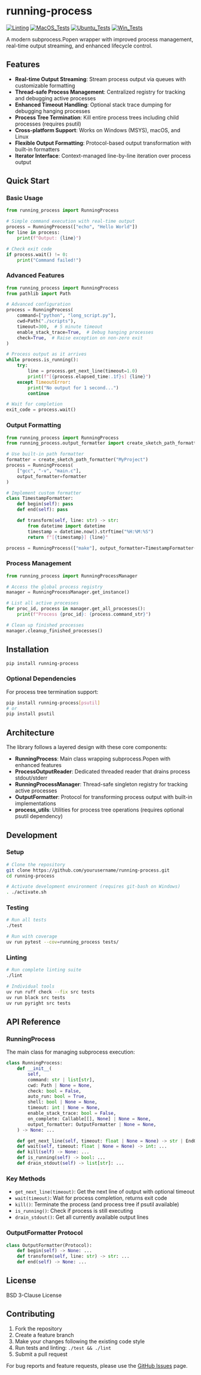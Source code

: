 # running-process

[![Linting](../../actions/workflows/lint.yml/badge.svg)](../../actions/workflows/lint.yml)
[![MacOS_Tests](../../actions/workflows/push_macos.yml/badge.svg)](../../actions/workflows/push_macos.yml)
[![Ubuntu_Tests](../../actions/workflows/push_ubuntu.yml/badge.svg)](../../actions/workflows/push_ubuntu.yml)
[![Win_Tests](../../actions/workflows/push_win.yml/badge.svg)](../../actions/workflows/push_win.yml)

A modern subprocess.Popen wrapper with improved process management, real-time output streaming, and enhanced lifecycle control.

## Features

- **Real-time Output Streaming**: Stream process output via queues with customizable formatting
- **Thread-safe Process Management**: Centralized registry for tracking and debugging active processes
- **Enhanced Timeout Handling**: Optional stack trace dumping for debugging hanging processes
- **Process Tree Termination**: Kill entire process trees including child processes (requires psutil)
- **Cross-platform Support**: Works on Windows (MSYS), macOS, and Linux
- **Flexible Output Formatting**: Protocol-based output transformation with built-in formatters
- **Iterator Interface**: Context-managed line-by-line iteration over process output

## Quick Start

### Basic Usage

```python
from running_process import RunningProcess

# Simple command execution with real-time output
process = RunningProcess(["echo", "Hello World"])
for line in process:
    print(f"Output: {line}")

# Check exit code
if process.wait() != 0:
    print("Command failed!")
```

### Advanced Features

```python
from running_process import RunningProcess
from pathlib import Path

# Advanced configuration
process = RunningProcess(
    command=["python", "long_script.py"],
    cwd=Path("./scripts"),
    timeout=300,  # 5 minute timeout
    enable_stack_trace=True,  # Debug hanging processes
    check=True,  # Raise exception on non-zero exit
)

# Process output as it arrives
while process.is_running():
    try:
        line = process.get_next_line(timeout=1.0)
        print(f"[{process.elapsed_time:.1f}s] {line}")
    except TimeoutError:
        print("No output for 1 second...")
        continue

# Wait for completion
exit_code = process.wait()
```

### Output Formatting

```python
from running_process import RunningProcess
from running_process.output_formatter import create_sketch_path_formatter

# Use built-in path formatter
formatter = create_sketch_path_formatter("MyProject")
process = RunningProcess(
    ["gcc", "-v", "main.c"],
    output_formatter=formatter
)

# Implement custom formatter
class TimestampFormatter:
    def begin(self): pass
    def end(self): pass

    def transform(self, line: str) -> str:
        from datetime import datetime
        timestamp = datetime.now().strftime("%H:%M:%S")
        return f"[{timestamp}] {line}"

process = RunningProcess(["make"], output_formatter=TimestampFormatter())
```

### Process Management

```python
from running_process import RunningProcessManager

# Access the global process registry
manager = RunningProcessManager.get_instance()

# List all active processes
for proc_id, process in manager.get_all_processes():
    print(f"Process {proc_id}: {process.command_str}")

# Clean up finished processes
manager.cleanup_finished_processes()
```

## Installation

```bash
pip install running-process
```

### Optional Dependencies

For process tree termination support:
```bash
pip install running-process[psutil]
# or
pip install psutil
```

## Architecture

The library follows a layered design with these core components:

- **RunningProcess**: Main class wrapping subprocess.Popen with enhanced features
- **ProcessOutputReader**: Dedicated threaded reader that drains process stdout/stderr
- **RunningProcessManager**: Thread-safe singleton registry for tracking active processes
- **OutputFormatter**: Protocol for transforming process output with built-in implementations
- **process_utils**: Utilities for process tree operations (requires optional psutil dependency)

## Development

### Setup

```bash
# Clone the repository
git clone https://github.com/yourusername/running-process.git
cd running-process

# Activate development environment (requires git-bash on Windows)
. ./activate.sh
```

### Testing

```bash
# Run all tests
./test

# Run with coverage
uv run pytest --cov=running_process tests/
```

### Linting

```bash
# Run complete linting suite
./lint

# Individual tools
uv run ruff check --fix src tests
uv run black src tests
uv run pyright src tests
```

## API Reference

### RunningProcess

The main class for managing subprocess execution:

```python
class RunningProcess:
    def __init__(
        self,
        command: str | list[str],
        cwd: Path | None = None,
        check: bool = False,
        auto_run: bool = True,
        shell: bool | None = None,
        timeout: int | None = None,
        enable_stack_trace: bool = False,
        on_complete: Callable[[], None] | None = None,
        output_formatter: OutputFormatter | None = None,
    ) -> None: ...

    def get_next_line(self, timeout: float | None = None) -> str | EndOfStream: ...
    def wait(self, timeout: float | None = None) -> int: ...
    def kill(self) -> None: ...
    def is_running(self) -> bool: ...
    def drain_stdout(self) -> list[str]: ...
```

### Key Methods

- `get_next_line(timeout)`: Get the next line of output with optional timeout
- `wait(timeout)`: Wait for process completion, returns exit code
- `kill()`: Terminate the process (and process tree if psutil available)
- `is_running()`: Check if process is still executing
- `drain_stdout()`: Get all currently available output lines

### OutputFormatter Protocol

```python
class OutputFormatter(Protocol):
    def begin(self) -> None: ...
    def transform(self, line: str) -> str: ...
    def end(self) -> None: ...
```

## License

BSD 3-Clause License

## Contributing

1. Fork the repository
2. Create a feature branch
3. Make your changes following the existing code style
4. Run tests and linting: `./test && ./lint`
5. Submit a pull request

For bug reports and feature requests, please use the [GitHub Issues](https://github.com/yourusername/running-process/issues) page.